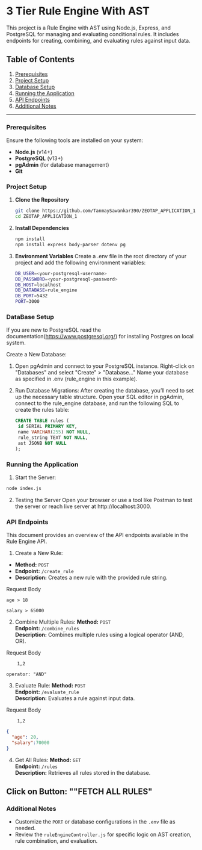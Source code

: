 # 3 Tier Rule Engine With AST 

This project is a Rule Engine with AST using Node.js, Express, and PostgreSQL for managing and evaluating conditional rules. It includes endpoints for creating, combining, and evaluating rules against input data.

## Table of Contents

1. [Prerequisites](#prerequisites)
2. [Project Setup](#project-setup)
3. [Database Setup](#database-setup)
4. [Running the Application](#running-the-application)
5. [API Endpoints](#api-endpoints)
6. [Additional Notes](#additional-notes)

---

### Prerequisites

Ensure the following tools are installed on your system:

- **Node.js** (v14+)
- **PostgreSQL** (v13+)
- **pgAdmin** (for database management)
- **Git**

### Project Setup

1. **Clone the Repository**

   ```bash
   git clone https://github.com/TanmaySawankar390/ZEOTAP_APPLICATION_1.git
   cd ZEOTAP_APPLICATION_1

2. **Install Dependencies**

   ```bash
   npm install
   npm install express body-parser dotenv pg

3. **Environment Variables**
   Create a .env file in the root directory of your project and add the following environment variables:
   ```bash
   DB_USER=<your-postgresql-username>
   DB_PASSWORD=<your-postgresql-password>
   DB_HOST=localhost
   DB_DATABASE=rule_engine
   DB_PORT=5432
   PORT=3000
   
### DataBase Setup
If you are new to PostgreSQL read the documentation(https://www.postgresql.org/) for installing Postgres on local system.

Create a New Database:
1. Open pgAdmin and connect to your PostgreSQL instance.
   Right-click on "Databases" and select "Create" > "Database…"
   Name your database as specified in .env (rule_engine in this example).
2. Run Database Migrations:
   After creating the database, you’ll need to set up the necessary table structure.
   Open your SQL editor in pgAdmin, connect to the rule_engine database, and run the following SQL to create the rules table:

   ```sql
   CREATE TABLE rules (
    id SERIAL PRIMARY KEY,
    name VARCHAR(255) NOT NULL,
    rule_string TEXT NOT NULL,
    ast JSONB NOT NULL
   );
   ```
### Running the Application

1. Start the Server:
```bash
node index.js
```
2. Testing the Server
   Open your browser or use a tool like Postman to test the server or reach live server at http://localhost:3000.
 
### API Endpoints

This document provides an overview of the API endpoints available in the Rule Engine API.

1. Create a New Rule:
- **Method:** `POST`  
- **Endpoint:** `/create_rule`  
- **Description:** Creates a new rule with the provided rule string.  

Request Body

```plaintext
age > 18
```
```plaintext
salary > 65000
```

2. Combine Multiple Rules:
   **Method:** `POST`  
   **Endpoint:** `/combine_rules`  
   **Description:** Combines multiple rules using a logical operator (AND, OR).  

Request Body
```plaintext RULEID:
    1,2
```

```plaintext LOGICAL OPERATION AND || OR:
operator: "AND"
```

3. Evaluate Rule:
   **Method:** `POST`  
   **Endpoint:** `/evaluate_rule`  
   **Description:** Evaluates a rule against input data.  

Request Body
```plaintext RULEID:
    1,2
```
```json
{
  "age": 20,
  "salary":70000
}
```
4. Get All Rules:
   **Method:** `GET`  
   **Endpoint:** `/rules`  
   **Description:** Retrieves all rules stored in the database.

Click on Button: ""FETCH ALL RULES"
---
### Additional Notes
- Customize the `PORT` or database configurations in the `.env` file as needed.
- Review the `ruleEngineController.js` for specific logic on AST creation, rule combination, and evaluation.
